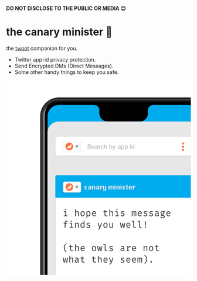#### DO NOT DISCLOSE TO THE PUBLIC OR MEDIA 😉



# the canary minister 🦉

the [twoot](https://twitter.com) companion for you. 

- Twitter app-id privacy protection.
- Send Encrypted DMs (Direct Messages).
- Some other handy things to keep you safe.


![canaryminister](screenshot.png)

